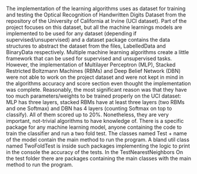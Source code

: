 The implementation of the learning algorithms uses as dataset for training and testing the Optical Recognition of Handwritten Digits Dataset from the repository of the University of California at Irvine (UCI dataset). 
Part of the project focuses on this dataset, but all the machine learnings models are implemented to be used for any dataset (depending if supervised/unsupervised) and a dataset package contains the data structures to abstract the dataset from the files, LabelledData and BinaryData respectively. Multiple machine learning algorithms create a little framework that can be used for supervised and unsupervised tasks. However, the implementation of Multilayer Perceptron (MLP), Stacked Restricted Boltzmann Machines (RBMs) and Deep Belief Network (DBN) were not able to work on the project dataset and were not kept in mind in the algorithms accuracy and score section even thought the implementation was complete. Reasonably, the most significant reason was that they have too much parameters/weights to be trained properly on the UCI dataset: MLP has three layers, stacked RBMs have at least three layers (two RBMs and one Softmax) and DBN has 4 layers (counting Softmax on top to classify). All of them scored up to 20%. Nonetheless, they are very important, not-trivial algorithms to have knowledge of. 
There is a specific package for any machine learning model, anyone containing the code to train the classifier and run a two fold test. The classes named Test + name of the model contain the main method to run the program.  A bland util class named TwoFoldTest is inside such packages implementing the logic to print in the console the accuracy of the tests. 
In the TestNearestNeighbors
On the test folder there are packages containing the main classes with the main method to run the program. 
